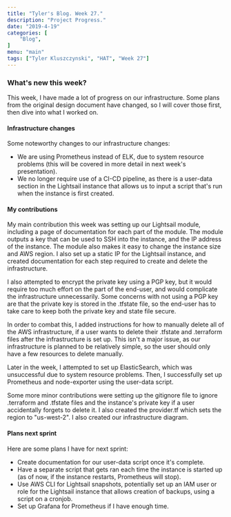 ```yaml
---
title: "Tyler's Blog. Week 27."
description: "Project Progress."
date: "2019-4-19"
categories: [
    "Blog",
]
menu: "main"
tags: ["Tyler Kluszczynski", "HAT", "Week 27"]
---
```


### What's new this week?
This week, I have made a lot of progress on our infrastructure. Some plans from the original design document have changed, so I will cover those first, then dive into what I worked on.

#### Infrastructure changes
Some noteworthy changes to our infrastructure changes:
* We are using Prometheus instead of ELK, due to system resource problems (this will be covered in more detail in next week's presentation).
* We no longer require use of a CI-CD pipeline, as there is a user-data section in the Lightsail instance that allows us to input a script that's run when the instance is first created.

#### My contributions
My main contribution this week was setting up our Lightsail module, including a page of documentation for each part of the module. The module outputs a key that can be used to SSH into the instance, and the IP address of the instance. The module also makes it easy to change the instance size and AWS region. I also set up a static IP for the Lightsail instance, and created documentation for each step required to create and delete the infrastructure. 

I also attempted to encrypt the private key using a PGP key, but it would require too much effort on the part of the end-user, and would complicate the infrastructure unnecessarily. Some concerns with not using a PGP key are that the private key is stored in the .tfstate file, so the end-user has to take care to keep both the private key and state file secure. 

In order to combat this, I added instructions for how to manually delete all of the AWS infrastructure, if a user wants to delete their .tfstate and .terraform files after the infrastructure is set up. This isn't a major issue, as our infrastructure is planned to be relatively simple, so the user should only have a few resources to delete manually.  

Later in the week, I attempted to set up ElasticSearch, which was unsuccessful due to system resource problems. Then, I successfully set up Prometheus and node-exporter using the user-data script. 

Some more minor contributions were setting up the gitignore file to ignore .terraform and .tfstate files and the instance's private key if a user accidentally forgets to delete it. I also created the provider.tf which sets the region to "us-west-2". I also created our infrastructure diagram.

#### Plans next sprint
Here are some plans I have for next sprint:
* Create documentation for our user-data script once it's complete.
* Have a separate script that gets ran each time the instance is started up (as of now, if the instance restarts, Prometheus will stop).
* Use AWS CLI for Lightsail snapshots, potentially set up an IAM user or role for the Lightsail instance that allows creation of backups, using a script on a cronjob.
* Set up Grafana for Prometheus if I have enough time.
